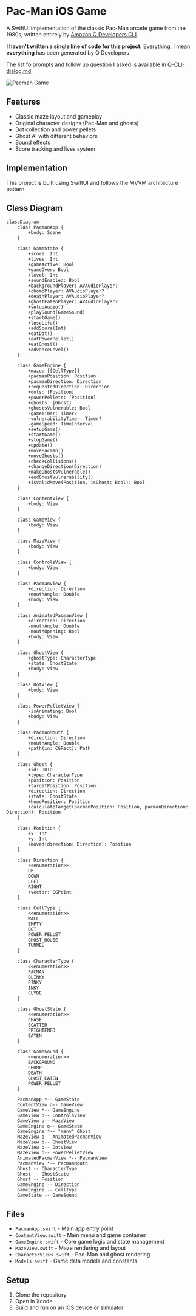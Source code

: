 # Pac-Man iOS Game

A SwiftUI implementation of the classic Pac-Man arcade game from the 1980s, written entirely by [Amazon Q Developers CLI](https://docs.aws.amazon.com/amazonq/latest/qdeveloper-ug/command-line.html?trk=4b29643c-e00f-4ab6-ab9c-b1fb47aa1708&sc_channel=code).

**I haven't written a single line of code for this project.** Everything, I mean **everything** has been generated by Q Developers.

The list fo prompts and follow up question I asked is available in [Q-CLI-dialog.md](Q-CLI-dialog.md)

![Pacman Game](screenshot.gif)

## Features
- Classic maze layout and gameplay
- Original character designs (Pac-Man and ghosts)
- Dot collection and power pellets
- Ghost AI with different behaviors
- Sound effects
- Score tracking and lives system

## Implementation
This project is built using SwiftUI and follows the MVVM architecture pattern.

## Class Diagram
```mermaid
classDiagram
    class PacmanApp {
        +body: Scene
    }
    
    class GameState {
        +score: Int
        +lives: Int
        +gameActive: Bool
        +gameOver: Bool
        +level: Int
        +soundEnabled: Bool
        +backgroundPlayer: AVAudioPlayer?
        +chompPlayer: AVAudioPlayer?
        +deathPlayer: AVAudioPlayer?
        +ghostEatenPlayer: AVAudioPlayer?
        +setupAudio()
        +playSound(GameSound)
        +startGame()
        +loseLife()
        +addScore(Int)
        +eatDot()
        +eatPowerPellet()
        +eatGhost()
        +advanceLevel()
    }
    
    class GameEngine {
        +maze: [[CellType]]
        +pacmanPosition: Position
        +pacmanDirection: Direction
        +requestedDirection: Direction
        +dots: [Position]
        +powerPellets: [Position]
        +ghosts: [Ghost]
        +ghostsVulnerable: Bool
        -gameTimer: Timer?
        -vulnerabilityTimer: Timer?
        -gameSpeed: TimeInterval
        +setupGame()
        +startGame()
        +stopGame()
        +update()
        +movePacman()
        +moveGhosts()
        +checkCollisions()
        +changeDirection(Direction)
        +makeGhostsVulnerable()
        +endGhostVulnerability()
        +isValidMove(Position, isGhost: Bool): Bool
    }
    
    class ContentView {
        +body: View
    }
    
    class GameView {
        +body: View
    }
    
    class MazeView {
        +body: View
    }
    
    class ControlsView {
        +body: View
    }
    
    class PacmanView {
        +direction: Direction
        +mouthAngle: Double
        +body: View
    }
    
    class AnimatedPacmanView {
        +direction: Direction
        -mouthAngle: Double
        -mouthOpening: Bool
        +body: View
    }
    
    class GhostView {
        +ghostType: CharacterType
        +state: GhostState
        +body: View
    }
    
    class DotView {
        +body: View
    }
    
    class PowerPelletView {
        -isAnimating: Bool
        +body: View
    }
    
    class PacmanMouth {
        +direction: Direction
        +mouthAngle: Double
        +path(in: CGRect): Path
    }
    
    class Ghost {
        +id: UUID
        +type: CharacterType
        +position: Position
        +targetPosition: Position
        +direction: Direction
        +state: GhostState
        +homePosition: Position
        +calculateTarget(pacmanPosition: Position, pacmanDirection: Direction): Position
    }
    
    class Position {
        +x: Int
        +y: Int
        +moved(direction: Direction): Position
    }
    
    class Direction {
        <<enumeration>>
        UP
        DOWN
        LEFT
        RIGHT
        +vector: CGPoint
    }
    
    class CellType {
        <<enumeration>>
        WALL
        EMPTY
        DOT
        POWER_PELLET
        GHOST_HOUSE
        TUNNEL
    }
    
    class CharacterType {
        <<enumeration>>
        PACMAN
        BLINKY
        PINKY
        INKY
        CLYDE
    }
    
    class GhostState {
        <<enumeration>>
        CHASE
        SCATTER
        FRIGHTENED
        EATEN
    }
    
    class GameSound {
        <<enumeration>>
        BACKGROUND
        CHOMP
        DEATH
        GHOST_EATEN
        POWER_PELLET
    }
    
    PacmanApp *-- GameState
    ContentView o-- GameView
    GameView *-- GameEngine
    GameView o-- ControlsView
    GameView o-- MazeView
    GameEngine o-- GameState
    GameEngine *-- "many" Ghost
    MazeView o-- AnimatedPacmanView
    MazeView o-- GhostView
    MazeView o-- DotView
    MazeView o-- PowerPelletView
    AnimatedPacmanView *-- PacmanView
    PacmanView *-- PacmanMouth
    Ghost -- CharacterType
    Ghost -- GhostState
    Ghost -- Position
    GameEngine -- Direction
    GameEngine -- CellType
    GameState -- GameSound
```

## Files
- `PacmanApp.swift` - Main app entry point
- `ContentView.swift` - Main menu and game container
- `GameEngine.swift` - Core game logic and state management
- `MazeView.swift` - Maze rendering and layout
- `CharacterViews.swift` - Pac-Man and ghost rendering
- `Models.swift` - Game data models and constants

## Setup
1. Clone the repository
2. Open in Xcode
3. Build and run on an iOS device or simulator
